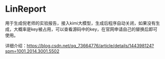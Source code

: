 # LinReport
用于生成倪老师的实验报告，接入kimi大模型，生成后程序自动关闭，如果没有生成，大概率是key被占用，可以查看源码中的key，在官网申请自己的替换后即可使用。

详细介绍：https://blog.csdn.net/qq_73664776/article/details/144398124?spm=1001.2014.3001.5502
